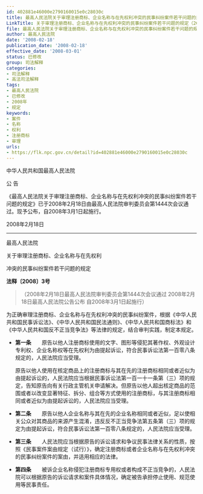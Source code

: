```yaml
---
id: 402881e46000e2790160015e0c28030c
title: 最高人民法院关于审理注册商标、企业名称与在先权利冲突的民事纠纷案件若干问题的规定
LinkTitle: 关于审理注册商标、企业名称与在先权利冲突的民事纠纷案件若干问题的规定（2008）
file: 最高人民法院关于审理注册商标、企业名称与在先权利冲突的民事纠纷案件若干问题的规定_20080218_402881e46000e2790160015e0c28030c.docx
author: 最高人民法院
date: '2008-02-18'
publication_date: '2008-02-18'
effective_date: '2008-03-01'
status: 已修改
group: 司法解释
categories:
- 司法解释
- 高法司法解释
tags:
- 最高人民法院
- 已修改
- 2008年
- 规定
keywords:
- 案件
- 名称
- 权利
- 注册商标
- 审理
urls:
- https://flk.npc.gov.cn/detail?id=402881e46000e2790160015e0c28030c
---
```


中华人民共和国最高人民法院

公 告

《最高人民法院关于审理注册商标、企业名称与在先权利冲突的民事纠纷案件若干问题的规定》已于2008年2月18日由最高人民法院审判委员会第1444次会议通过。现予公布，自2008年3月1日起施行。

2008年2月18日

---

最高人民法院

关于审理注册商标、企业名称与在先权利

冲突的民事纠纷案件若干问题的规定

**法释〔2008〕3号**

> （2008年2月18日最高人民法院审判委员会第1444次会议通过 2008年2月18日最高人民法院公告公布 自2008年3月1日起施行）

为正确审理注册商标、企业名称与在先权利冲突的民事纠纷案件，根据《中华人民共和国民事诉讼法》、《中华人民共和国民法通则》、《中华人民共和国商标法》和《中华人民共和国反不正当竞争法》等法律的规定，结合审判实践，制定本规定。

- **第一条**　　原告以他人注册商标使用的文字、图形等侵犯其著作权、外观设计专利权、企业名称权等在先权利为由提起诉讼，符合民事诉讼法第一百零八条规定的，人民法院应当受理。

  原告以他人使用在核定商品上的注册商标与其在先的注册商标相同或者近似为由提起诉讼的，人民法院应当根据民事诉讼法第一百一十一条第（三）项的规定，告知原告向有关行政主管机关申请解决。但原告以他人超出核定商品的范围或者以改变显著特征、拆分、组合等方式使用的注册商标，与其注册商标相同或者近似为由提起诉讼的，人民法院应当受理。

- **第二条**　　原告以他人企业名称与其在先的企业名称相同或者近似，足以使相关公众对其商品的来源产生混淆，违反反不正当竞争法第五条第（三）项的规定为由提起诉讼，符合民事诉讼法第一百零八条规定的，人民法院应当受理。

- **第三条**　　人民法院应当根据原告的诉讼请求和争议民事法律关系的性质，按照《民事案件案由规定（试行）》，确定注册商标或者企业名称与在先权利冲突的民事纠纷案件的案由，并适用相应的法律。

- **第四条**　　被诉企业名称侵犯注册商标专用权或者构成不正当竞争的，人民法院可以根据原告的诉讼请求和案件具体情况，确定被告承担停止使用、规范使用等民事责任。
